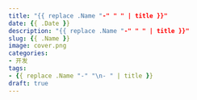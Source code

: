 ```yaml
---
title: "{{ replace .Name "-" " " | title }}"
date: {{ .Date }}
description: "{{ replace .Name "-" " " | title }}"
slug: {{ .Name }}
image: cover.png
categories:
- 开发
tags:
- {{ replace .Name "-" "\n- " | title }}
draft: true
---
```


